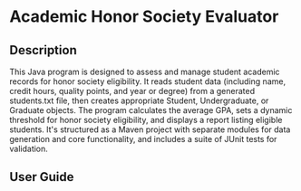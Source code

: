 # Academic Honor Society Evaluator


## Description

This Java program is designed to assess and manage student academic records for honor society eligibility. It reads student data (including name, credit hours, quality points, and year or degree) from a generated students.txt file, then creates appropriate Student, Undergraduate, or Graduate objects. The program calculates the average GPA, sets a dynamic threshold for honor society eligibility, and displays a report listing eligible students. It's structured as a Maven project with separate modules for data generation and core functionality, and includes a suite of JUnit tests for validation.

## User Guide

